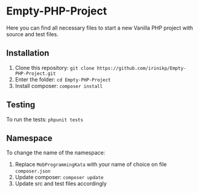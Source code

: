 # Empty-PHP-Project

Here you can find all necessary files to start a new Vanilla PHP project with source and test files. 

## Installation
1. Clone this repository: `git clone https://github.com/irinikp/Empty-PHP-Project.git`
2. Enter the folder: `cd Empty-PHP-Project`
3. Install composer: `composer install`

## Testing
To run the tests: `phpunit tests`

## Namespace
To change the name of the namespace: 
1. Replace `MobProgrammingKata` with your name of choice on file `composer.json` 
2. Update composer: `composer update`
3. Update src and test files accordingly
